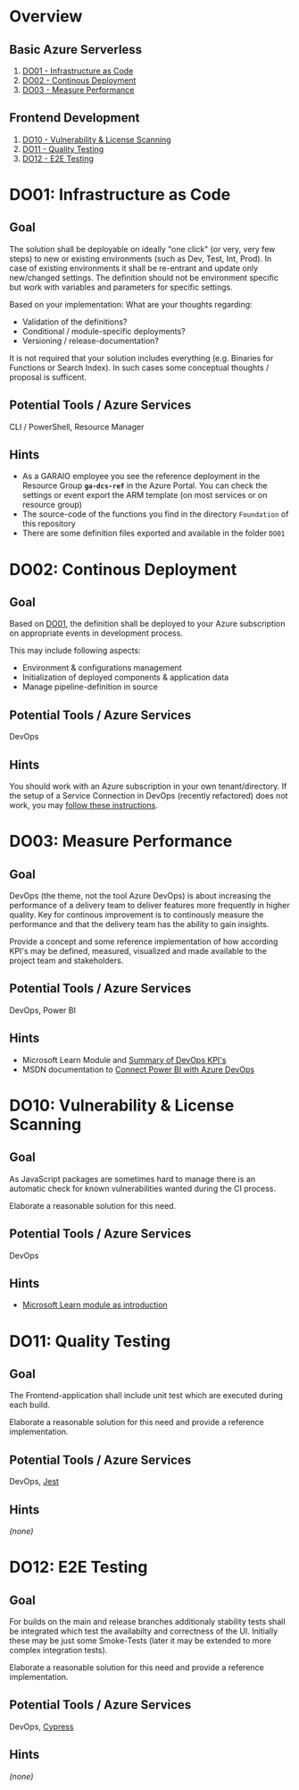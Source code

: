 # Overview
## Basic Azure Serverless
1. [DO01 - Infrastructure as Code](#do01-infrastructure-as-code)
1. [DO02 - Continous Deployment](#do02-continous-deployment)
1. [DO03 - Measure Performance](#do03-measure-performance)

## Frontend Development
1. [DO10 - Vulnerability & License Scanning](#do10-vulnerability-&-license-scanning)
1. [DO11 - Quality Testing](#do11-quality-testing)
1. [DO12 - E2E Testing](#do12-e2e-testing)

# DO01: Infrastructure as Code
## Goal
The solution shall be deployable on ideally "one click" (or very, very few steps) to new or existing environments (such as Dev, Test, Int, Prod). In case of existing environments it shall be re-entrant and update only new/changed settings. The definition should not be environment specific but work with variables and parameters for specific settings.

Based on your implementation: What are your thoughts regarding:
* Validation of the definitions?
* Conditional / module-specific deployments?
* Versioning / release-documentation?

It is not required that your solution includes everything (e.g. Binaries for Functions or Search Index). In such cases some conceptual thoughts / proposal is sufficent.

## Potential Tools / Azure Services
CLI / PowerShell, Resource Manager

## Hints
* As a GARAIO employee you see the reference deployment in the Resource Group **`ga-dcs-ref`** in the Azure Portal. You can check the settings or event export the ARM template (on most services or on resource group)
* The source-code of the functions you find in the directory `Foundation` of this repository
* There are some definition files exported and available in the folder `DO01`

# DO02: Continous Deployment
## Goal
Based on [DO01](#do01-infrastructure-as-code), the definition shall be deployed to your Azure subscription on appropriate events in development process.

This may include following aspects:
* Environment & configurations management
* Initialization of deployed components & application data
* Manage pipeline-definition in source

## Potential Tools / Azure Services
DevOps

## Hints
You should work with an Azure subscription in your own tenant/directory. If the setup of a Service Connection in DevOps (recently refactored) does not work, you may [follow these instructions](https://docs.microsoft.com/de-de/azure-stack/operator/azure-stack-create-service-principals).

# DO03: Measure Performance
## Goal
DevOps (the theme, not the tool Azure DevOps) is about increasing the performance of a delivery team to deliver features more frequently in higher quality. Key for continous improvement is to continously measure the performance and that the delivery team has the ability to gain insights.

Provide a concept and some reference implementation of how according KPI's may be defined, measured, visualized and made available to the project team and stakeholders.

## Potential Tools / Azure Services
DevOps, Power BI

## Hints
* Microsoft Learn Module and [Summary of DevOps KPI's](https://docs.microsoft.com/de-de/learn/modules/get-started-with-devops/5-summary)
* MSDN documentation to [Connect Power BI with Azure DevOps](https://docs.microsoft.com/en-us/azure/devops/report/powerbi/data-connector-connect?view=azure-devops)

# DO10: Vulnerability & License Scanning
## Goal
As JavaScript packages are sometimes hard to manage there is an automatic check for known vulnerabilities wanted during the CI process.

Elaborate a reasonable solution for this need.

## Potential Tools / Azure Services
DevOps

## Hints
* [Microsoft Learn module as introduction](https://docs.microsoft.com/en-us/learn/modules/scan-open-source)

# DO11: Quality Testing
## Goal
The Frontend-application shall include unit test which are executed during each build.

Elaborate a reasonable solution for this need and provide a reference implementation.

## Potential Tools / Azure Services
DevOps, [Jest](https://jestjs.io/)

## Hints
_(none)_

# DO12: E2E Testing
## Goal
For builds on the main and release branches additionaly stability tests shall be integrated which test the availabilty and correctness of the UI. Initially these may be just some Smoke-Tests (later it may be extended to more complex integration tests).

Elaborate a reasonable solution for this need and provide a reference implementation.

## Potential Tools / Azure Services
DevOps, [Cypress](https://www.cypress.io/)

## Hints
_(none)_
